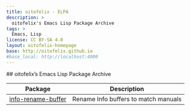 ```yaml
---
title: oitofelix - ELPA
description: >
  oitofelix's Emacs Lisp Package Archive
tags: >
  Emacs, Lisp
license: CC BY-SA 4.0
layout: oitofelix-homepage
base: http://oitofelix.github.io
#base_local: http://localhost:4000
---
```

<div id="markdown" markdown="1">
## oitofelix’s Emacs Lisp Package Archive

Package | Description
--------|------------
[info-rename-buffer](https://github.com/oitofelix/info-rename-buffer) | Rename Info buffers to match manuals

</div>

